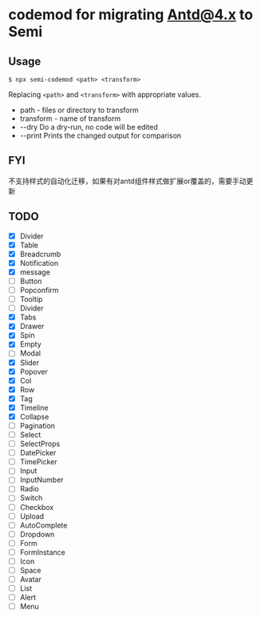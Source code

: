 # codemod for migrating Antd@4.x to Semi

## Usage

```
$ npx semi-codemod <path> <transform>
```

Replacing `<path>` and `<transform>` with appropriate values.

* path - files or directory to transform
* transform - name of transform
* --dry Do a dry-run, no code will be edited
* --print Prints the changed output for comparison

## FYI

不支持样式的自动化迁移，如果有对antd组件样式做扩展or覆盖的，需要手动更新


## TODO

- [x] Divider
- [x] Table
- [x] Breadcrumb
- [x] Notification
- [x] message
- [ ] Button
- [ ] Popconfirm
- [ ] Tooltip
- [ ] Divider
- [x] Tabs
- [x] Drawer
- [x] Spin
- [x] Empty
- [ ] Modal
- [x] Slider
- [x] Popover
- [x] Col
- [x] Row
- [x] Tag
- [x] Timeline
- [x] Collapse
- [ ] Pagination
- [ ] Select
- [ ] SelectProps
- [ ] DatePicker
- [ ] TimePicker
- [ ] Input
- [ ] InputNumber
- [ ] Radio
- [ ] Switch
- [ ] Checkbox
- [ ] Upload
- [ ] AutoComplete
- [ ] Dropdown
- [ ] Form
- [ ] FormInstance
- [ ] Icon
- [ ] Space
- [ ] Avatar
- [ ] List
- [ ] Alert
- [ ] Menu